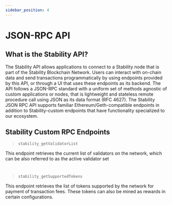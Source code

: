 ```yaml
---
sidebar_position: 4
---
```


# JSON-RPC API

## What is the Stability API?
The Stability API allows applications to connect to a Stability node that is part of the Stability Blockchain Network. Users can interact with on-chain data and send transactions programmatically by using endpoints provided by this API, or through a UI that uses these endpoints as its backend. The API follows a JSON-RPC standard with a uniform set of methods agnostic of custom applications or nodes, that is lightweight and stateless remote procedure call using JSON as its data format (RFC 4627). The Stability JSON RPC API supports familiar Ethereum/Geth-compatible endpoints in addition to Stability-custom endpoints that have functionality specialized to our ecosystem. 

## Stability Custom RPC Endpoints  

>```stability_getValidatorList```  

This endpoint retrieves the current list of validators on the network, which can be also referred to as the active validator set 
#
>```stability_getSupportedTokens```  

This endpoint retrieves the list of tokens supported by the network for payment of transaction fees. These tokens can also be mined as rewards in certain configurations. 

